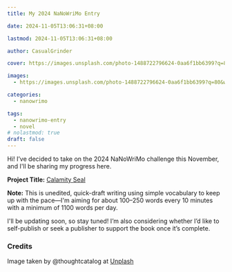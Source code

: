 ```yaml
---
title: My 2024 NaNoWriMo Entry

date: 2024-11-05T13:06:31+08:00

lastmod: 2024-11-05T13:06:31+08:00

author: CasualGrinder

cover: https://images.unsplash.com/photo-1488722796624-0aa6f1bb6399?q=80&w=2070&auto=format&fit=crop&ixlib=rb-4.0.3&ixid=M3wxMjA3fDB8MHxwaG90by1wYWdlfHx8fGVufDB8fHx8fA%3D%3D

images:
  - https://images.unsplash.com/photo-1488722796624-0aa6f1bb6399?q=80&w=2070&auto=format&fit=crop&ixlib=rb-4.0.3&ixid=M3wxMjA3fDB8MHxwaG90by1wYWdlfHx8fGVufDB8fHx8fA%3D%3D

categories:
  - nanowrimo

tags:
  - nanowrimo-entry
  - novel
# nolastmod: true
draft: false
---
```


Hi! I’ve decided to take on the 2024 NaNoWriMo challenge this November, and I'll be sharing my progress here.

**Project Title:** [Calamity Seal](https://www.novlr.org/share/6729a9180eb2890021c2c039/6715f5ddfeec660022fb1223/671f64a2f1233d849b526513)

**Note:** This is unedited, quick-draft writing using simple vocabulary to keep up with the pace—I'm aiming for about 100–250 words every 10 minutes with a minimum of 1100 words per day.

I'll be updating soon, so stay tuned! I’m also considering whether I’d like to self-publish or seek a publisher to support the book once it’s complete.

### Credits

Image taken by @thoughtcatalog at [Unplash](https://unsplash.com/@thoughtcatalog)
